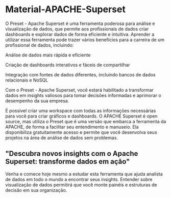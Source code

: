 # Material-APACHE-Superset

O Preset - Apache Superset é uma ferramenta poderosa para análise e visualização de dados, que permite aos profissionais de dados criar dashboards e explorar dados de forma eficiente e intuitiva. Aprender a utilizar essa ferramenta pode trazer vários benefícios para a carreira de um profissional de dados, incluindo:

Análise de dados mais rápida e eficiente

Criação de dashboards interativos e fáceis de compartilhar

Integração com fontes de dados diferentes, incluindo bancos de dados relacionais e NoSQL

Com o Preset - Apache Superset, você estará habilitado a transformar dados em insights valiosos para tomar decisões informadas e aprimorar o desempenho da sua empresa.

É possível criar uma workspace com todas as informações necessárias para você para criar gráficos e dashboards. O APACHE Superset é open source, mas utiliza o Preset que é uma versão que embarca a ferramenta da APACHE, de forma a facilitar seu entendimento e manuseio. Ela disponibiliza gratuitamente acesso e permite que você desenvolva seus projetos na área de análise de dados sem problemas.

## "Descubra novos insights com o Apache Superset: transforme dados em ação"

Venha e comece hoje mesmo a estudar esta ferramenta que ajuda analista de dados em todo o mundo a encontrar seus insights. Entender sobre visualização de dados permitirá que você monte painéis e estruturas de decisão em sua organização.
